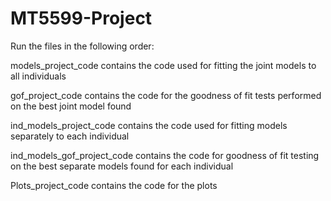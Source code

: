 ﻿# MT5599-Project

Run the files in the following order:

models_project_code contains the code used for fitting the joint models to all individuals

gof_project_code contains the code for the goodness of fit tests performed on the best joint model found

ind_models_project_code contains the code used for fitting models separately to each individual

ind_models_gof_project_code contains the code for goodness of fit testing on the best separate models found for each individual

Plots_project_code contains the code for the plots

